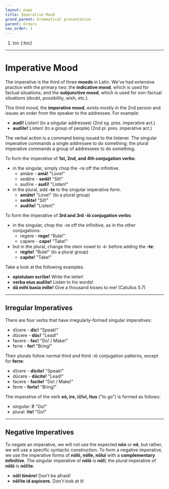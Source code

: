 ```yaml
---
layout: page
title: Imperative Mood
grand_parent: Grammatical presentation
parent: Orders
nav_order: 1
---
```


1. toc
{:toc}

***

# Imperative Mood

The imperative is the third of three **moods** in Latin. We've had extensive practice with the primary two: the **indicative mood**, which is used for factual situations; and the **subjunctive mood**, which is used for non-factual situations (doubt, possibility, wish, etc.).

This third mood, the **imperative mood**, exists mostly in the 2nd person and issues an order from the speaker to the addressee. For example:

- **audī!** Listen! (to a singular addressee) (2nd sg. pres. imperative act.)
- **audīte!** Listen! (to a group of people) (2nd pl. pres. imperative act.)

The verbal action is a command being issued to the listener. The singular imperative commands a single addressee to do something; the plural imperative commands a group of addressees to do something.

To form the imperative of **1st, 2nd, and 4th conjugation verbs**:
- in the singular, simply chop the -re off the infinitive.
  - amāre - **amā!** "Love!"
  - sedēre - **sedē!** "Sit!"
  - audīre - **audī!** "Listen!"
- in the plural, add **-te** to the singular imperative form.
  - **amāte!** "Love!" (to a plural group)
  - **sedēte!** "Sit!"
  - **audīte!** "Listen!"

To form the imperative of **3rd and 3rd -iō conjugation verbs**:
- in the singular, chop the -re off the infinitive, as in the other conjugations:
  - regere - **rege!** "Rule!"
  - capere - **cape!** "Take!"
- but in the plural, change the stem vowel to **-i-** before adding the **-te**:
  - **regite!** "Rule!" (to a plural group)
  - **capite!** "Take!"

Take a look at the following examples.

- **epistulam scrībe!** Write the letter!
- **verba eius audīte!** Listen to his words!
- **dā mihi basia mille!** Give a thousand kisses to me! (Catullus 5.7)

***

## Irregular Imperatives

There are four verbs that have irregularly-formed singular imperatives:
- dīcere - **dīc!** "Speak!"
- dūcere - **dūc!** "Lead!"
- facere - **fac!** "Do! / Make!"
- ferre - **fer!** "Bring!"

Their plurals follow normal third and third -iō conjugation patterns, except for **ferre**:
- dīcere - **dīcite!** "Speak!"
- dūcere - **dūcite!** "Lead!"
- facere - **facite!** "Do! / Make!"
- ferre - **ferte!** "Bring!"

The imperative of the verb **eō, īre, iī/īvī, ītus** ("to go") is formed as follows:
- singular: **ī!** "Go!"
- plural: **īte!** "Go!"

***

## Negative Imperatives

To negate an imperative, we will not use the expected **nōn** or **nē**, but rather, we will use a specific syntactic construction. To form a negative imperative, we use the imperative forms of **nōlō, nōlle, nōluī** with a **complementary infinitive**. The singular imperative of **nōlō** is **nōlī**; the plural imperative of **nōlō** is **nōlīte**.

- **nōlī timēre!** Don't be afraid!
- **nōlīte id aspicere.** Don't look at it!
